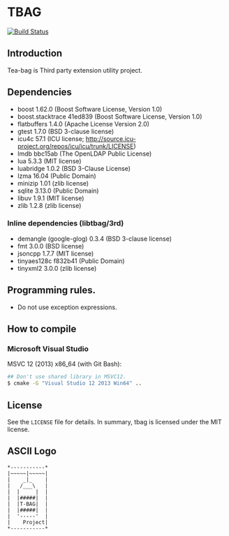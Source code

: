 # TBAG

[![Build Status](https://travis-ci.org/osom8979/tbag.svg?branch=master)](https://travis-ci.org/osom8979/tbag)

## Introduction

Tea-bag is Third party extension utility project.

## Dependencies

- boost 1.62.0 (Boost Software License, Version 1.0)
- boost.stacktrace 41ed839 (Boost Software License, Version 1.0)
- flatbuffers 1.4.0 (Apache License Version 2.0)
- gtest 1.7.0 (BSD 3-clause license)
- icu4c 57.1 (ICU license; http://source.icu-project.org/repos/icu/icu/trunk/LICENSE)
- lmdb bbc15ab (The OpenLDAP Public License)
- lua 5.3.3 (MIT license)
- luabridge 1.0.2 (BSD 3-Clause License)
- lzma 16.04 (Public Domain)
- minizip 1.01 (zlib license)
- sqlite 3.13.0 (Public Domain)
- libuv 1.9.1 (MIT license)
- zlib 1.2.8 (zlib license)

### Inline dependencies (libtbag/3rd)

- demangle (google-glog) 0.3.4 (BSD 3-clause license)
- fmt 3.0.0 (BSD license)
- jsoncpp 1.7.7 (MIT license)
- tinyaes128c f832b41 (Public Domain)
- tinyxml2 3.0.0 (zlib license)

## Programming rules.

- Do not use exception expressions.
 
## How to compile

### Microsoft Visual Studio

MSVC 12 (2013) x86_64 (with Git Bash):
```bash
## Don't use shared library in MSVC12.
$ cmake -G "Visual Studio 12 2013 Win64" ..
```

## License

See the `LICENSE` file for details. In summary, tbag is licensed under the MIT license.

## ASCII Logo

```
*-----------*
|~~~~~|~~~~~|
|    _|_    |
|   /___\   |
|  |     |  |
|  |#####|  |
|  |T-BAG|  |
|  |#####|  |
|  '-----'  |
|    Project|
*-----------*
```

